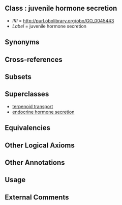 
## Class : juvenile hormone secretion

 * *IRI* = http://purl.obolibrary.org/obo/GO_0045443
 * *Label* = juvenile hormone secretion

## Synonyms


## Cross-references


## Subsets


## Superclasses

 * [terpenoid transport](../../GO/65/GO_0046865.md)
 * [endocrine hormone secretion](../../GO/86/GO_0060986.md)

## Equivalencies


## Other Logical Axioms


## Other Annotations


## Usage


## External Comments

